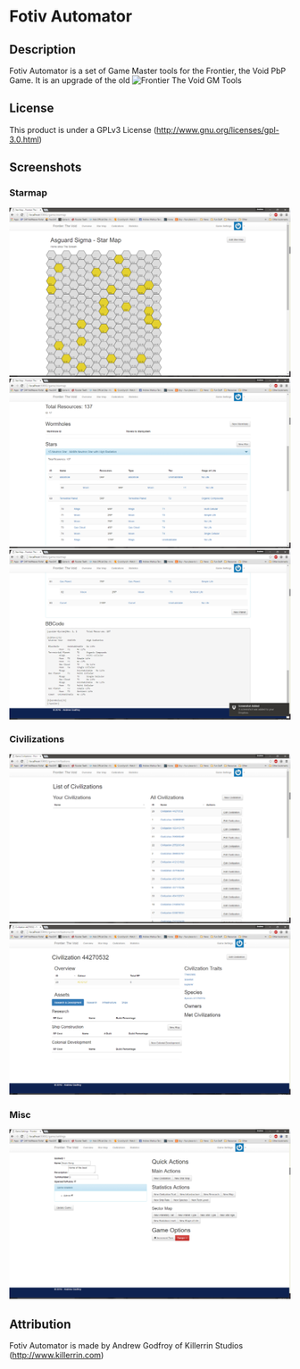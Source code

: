# Fotiv Automator

## Description
Fotiv Automator is a set of Game Master tools for the Frontier, the Void PbP Game. It is an upgrade of the old ![Frontier The Void GM Tools](https://github.com/killerrin/Frontier-The-Void-GMTools)

## License
This product is under a GPLv3 License (http://www.gnu.org/licenses/gpl-3.0.html)

## Screenshots
### Starmap
![Starmap](/Promotional/Screenshots/Starmap.png)
![Starmap](/Promotional/Screenshots/StarsystemView.png)
![Starmap](/Promotional/Screenshots/StarsystemView2.png)

### Civilizations
![Starmap](/Promotional/Screenshots/CivilizationListView.png)
![Starmap](/Promotional/Screenshots/CivilizationView.png)

### Misc
![Starmap](/Promotional/Screenshots/GameSettingsView.png)

## Attribution
Fotiv Automator is made by Andrew Godfroy of Killerrin Studios (http://www.killerrin.com)
